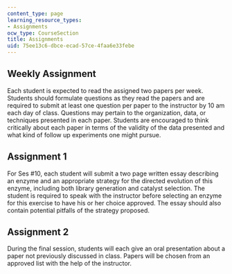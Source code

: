 ```yaml
---
content_type: page
learning_resource_types:
- Assignments
ocw_type: CourseSection
title: Assignments
uid: 75ee13c6-dbce-ecad-57ce-4faa6e33febe
---
```


Weekly Assignment
-----------------

Each student is expected to read the assigned two papers per week. Students should formulate questions as they read the papers and are required to submit at least one question per paper to the instructor by 10 am each day of class. Questions may pertain to the organization, data, or techniques presented in each paper. Students are encouraged to think critically about each paper in terms of the validity of the data presented and what kind of follow up experiments one might pursue.

Assignment 1
------------

For Ses #10, each student will submit a two page written essay describing an enzyme and an appropriate strategy for the directed evolution of this enzyme, including both library generation and catalyst selection. The student is required to speak with the instructor before selecting an enzyme for this exercise to have his or her choice approved. The essay should also contain potential pitfalls of the strategy proposed.

Assignment 2
------------

During the final session, students will each give an oral presentation about a paper not previously discussed in class. Papers will be chosen from an approved list with the help of the instructor.